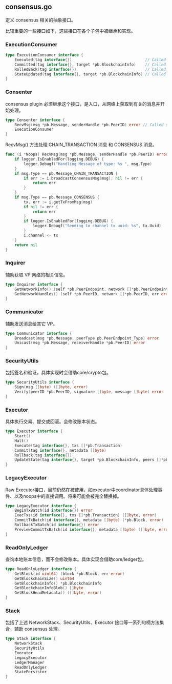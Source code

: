 ## consensus.go

定义 consensus 相关的抽象接口。

比较重要的一些接口如下，这些接口在各个子包中被继承和实现。

### ExecutionConsumer

```go
type ExecutionConsumer interface {
	Executed(tag interface{})                                // Called whenever Execute completes
	Committed(tag interface{}, target *pb.BlockchainInfo)    // Called whenever Commit completes
	RolledBack(tag interface{})                              // Called whenever a Rollback completes
	StateUpdated(tag interface{}, target *pb.BlockchainInfo) // Called when state transfer completes, if target is nil, this indicates a failure and a new target should be supplied
}
```

### Consenter

consensus plugin 必须继承这个接口，是入口，从网络上获取到有关的消息并开始处理。

```go
type Consenter interface {
	RecvMsg(msg *pb.Message, senderHandle *pb.PeerID) error // Called serially with incoming messages from gRPC
	ExecutionConsumer
}
```

RecvMsg() 方法处理 CHAIN_TRANSACTION 消息 和 CONSENSUS 消息。

```go
func (i *Noops) RecvMsg(msg *pb.Message, senderHandle *pb.PeerID) error {
	if logger.IsEnabledFor(logging.DEBUG) {
		logger.Debugf("Handling Message of type: %s ", msg.Type)
	}
	if msg.Type == pb.Message_CHAIN_TRANSACTION {
		if err := i.broadcastConsensusMsg(msg); nil != err {
			return err
		}
	}
	if msg.Type == pb.Message_CONSENSUS {
		tx, err := i.getTxFromMsg(msg)
		if nil != err {
			return err
		}
		if logger.IsEnabledFor(logging.DEBUG) {
			logger.Debugf("Sending to channel tx uuid: %s", tx.Uuid)
		}
		i.channel <- tx
	}
	return nil
}
```

### Inquirer

辅助获取 VP 网络的相关信息。

```go
type Inquirer interface {
	GetNetworkInfo() (self *pb.PeerEndpoint, network []*pb.PeerEndpoint, err error)
	GetNetworkHandles() (self *pb.PeerID, network []*pb.PeerID, err error)
}
```

### Communicator

辅助发送消息给其它 VP。

```go
type Communicator interface {
	Broadcast(msg *pb.Message, peerType pb.PeerEndpoint_Type) error
	Unicast(msg *pb.Message, receiverHandle *pb.PeerID) error
}
```

### SecurityUtils

包括签名和验证，具体实现时会借助core/crypto包。

```go
type SecurityUtils interface {
	Sign(msg []byte) ([]byte, error)
	Verify(peerID *pb.PeerID, signature []byte, message []byte) error
}
```

### Executor

具体执行交易、提交或回滚。会修改账本状态。


```go
type Executor interface {
	Start()                                                                     // Bring up the resources needed to use this interface
	Halt()                                                                      // Tear down the resources needed to use this interface
	Execute(tag interface{}, txs []*pb.Transaction)                             // Executes a set of transactions, this may be called in succession
	Commit(tag interface{}, metadata []byte)                                    // Commits whatever transactions have been executed
	Rollback(tag interface{})                                                   // Rolls back whatever transactions have been executed
	UpdateState(tag interface{}, target *pb.BlockchainInfo, peers []*pb.PeerID) // Attempts to synchronize state to a particular target, implicitly calls rollback if needed
}
```

### LegacyExecutor

Raw Executor接口，目前仍然在被使用，如executor中coordinator具体处理事件、以及noops中的直接调用。将来可能会被完全替换掉。

```go
type LegacyExecutor interface {
	BeginTxBatch(id interface{}) error
	ExecTxs(id interface{}, txs []*pb.Transaction) ([]byte, error)
	CommitTxBatch(id interface{}, metadata []byte) (*pb.Block, error)
	RollbackTxBatch(id interface{}) error
	PreviewCommitTxBatch(id interface{}, metadata []byte) ([]byte, error)
}
```

### ReadOnlyLedger

查询本地账本信息，而不会修改账本。具体实现会借助core/ledger包。

```go
type ReadOnlyLedger interface {
	GetBlock(id uint64) (block *pb.Block, err error)
	GetBlockchainSize() uint64
	GetBlockchainInfo() *pb.BlockchainInfo
	GetBlockchainInfoBlob() []byte
	GetBlockHeadMetadata() ([]byte, error)
}
```

### Stack

包括了上述 NetworkStack、SecurityUtils、Executor 接口等一系列句柄方法集合，辅助 consensus 处理。

```go
type Stack interface {
	NetworkStack
	SecurityUtils
	Executor
	LegacyExecutor
	LedgerManager
	ReadOnlyLedger
	StatePersistor
}
```